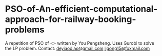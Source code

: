 # PSO-of-An-efficient-computational-approach-for-railway-booking-problems
A repetition of PSO of <<An-efficient-computational-approach-for-railway-booking-problems>> written by You Pengsheng.
Uses Gurobi to solve the LP problem.
Contact: deyiaodiao@gmail.com    ligong15@foxmail.com
